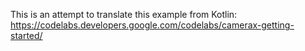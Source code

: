 This is an attempt to translate this example from Kotlin:
https://codelabs.developers.google.com/codelabs/camerax-getting-started/
